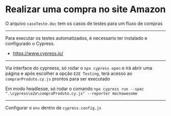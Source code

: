 # Realizar uma compra no site Amazon

O arquivo ``casoTeste.doc`` tem os casos de testes para um fluxo de compras

___

Para executar os testes automatizados, é necessario ter instalado e configurado o Cypress.
- https://www.cypress.io/
___

Via interface do cypreess, só rodar o ``npx cypress open`` e irá abrir uma página e após escolher a opção ``E2E Testing``, terá acesso ao ``comprarProduto.cy.js``   prontos para ser executado

Em modo headlesse, só rodar o comando ``npx cypress run --spec ".\cypress\e2e\compraProduto.cy.js" --reporter mochawesome``

___ 

Configurar o ``env`` dentro de ``cypress.config.js``
